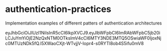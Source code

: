 # authentication-practices
Implementation examples of different patters of authentication architectures


eyJhbGciOiJIUzI1NiIsInR5cCI6IkpXVCJ9.eyJlbWFpbCI6ImRAbWFpbC5jb20iLCJuYmYiOjE2NzQxNTM0OTksImV4cCI6MTY3NDE3MTQ5OSwiaWF0IjoxNjc0MTUzNDk5fQ.l5XWaoCXjt-WTvjjV-Iopr4-s0RYTl8ob4S5ifu0mV8


